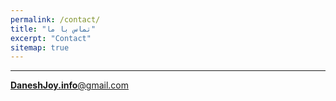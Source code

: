 ```yaml
---
permalink: /contact/
title: "تماس با ما"
excerpt: "Contact"
sitemap: true
---
```


-------------------------------------

[**DaneshJoy.info**@gmail.com](mailto:DaneshJoy.info@gmail.com)
